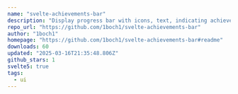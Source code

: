 ```yaml
---
name: "svelte-achievements-bar"
description: "Display progress bar with icons, text, indicating achievement progress."
repo_url: "https://github.com/1boch1/svelte-achievements-bar"
author: "1boch1"
homepage: "https://github.com/1boch1/svelte-achievements-bar#readme"
downloads: 60
updated: "2025-03-16T21:35:48.806Z"
github_stars: 1
svelte5: true
tags: 
  - ui
---
```

